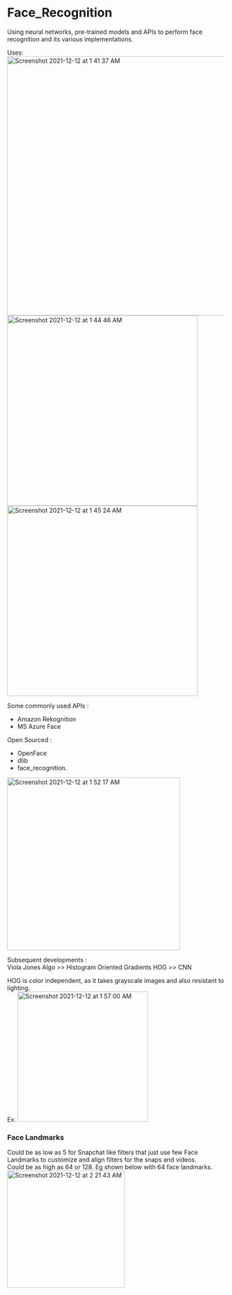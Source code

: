 # Face_Recognition
Using neural networks, pre-trained models and APIs to perform face recognition and its various implementations.
  
Uses:  
<img width="601" alt="Screenshot 2021-12-12 at 1 41 37 AM" src="https://user-images.githubusercontent.com/61674750/145690273-3eafc869-f8d5-46e2-8d89-da1b20b033d0.png">  
<img width="441" alt="Screenshot 2021-12-12 at 1 44 46 AM" src="https://user-images.githubusercontent.com/61674750/145690401-fcc7f6cf-0f97-4d23-a513-817177255c39.png"> <img width="441" alt="Screenshot 2021-12-12 at 1 45 24 AM" src="https://user-images.githubusercontent.com/61674750/145690419-b0636f99-4f33-4802-88a0-4033f9c47871.png">


Some commonly used APIs :  
- Amazon Rekognition  
- MS Azure Face  
  
Open Sourced :  
- OpenFace  
- dlib  
- face_recognition.   
  
<img width="400" alt="Screenshot 2021-12-12 at 1 52 17 AM" src="https://user-images.githubusercontent.com/61674750/145690569-310066e1-7da7-4ab7-94b7-634b6c168713.png">  
  
Subsequent developments :  
Viola Jones Algo >> Histogram Oriented Gradients HOG >> CNN 
  
HOG is color independent, as it takes grayscale images and also resistant to lighting.  
Ex. <img width="302" alt="Screenshot 2021-12-12 at 1 57 00 AM" src="https://user-images.githubusercontent.com/61674750/145690705-2756fda0-5c5d-4792-b609-bea5e0029b16.png">

### Face Landmarks 

Could be as low as 5 for Snapchat like filters that just use few Face Landmarks to customize and align filters for the snaps and videos.  
Could be as high as 64 or 128.  Eg shown below with 64 face landmarks. 
<img width="272" alt="Screenshot 2021-12-12 at 2 21 43 AM" src="https://user-images.githubusercontent.com/61674750/145691246-8608048f-199c-4cad-8930-d557b6558751.png">
